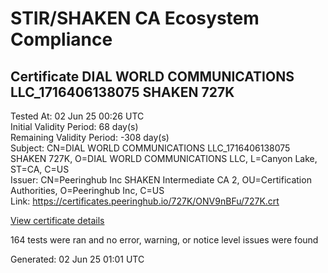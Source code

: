 # STIR/SHAKEN CA Ecosystem Compliance

## Certificate DIAL WORLD COMMUNICATIONS LLC_1716406138075 SHAKEN 727K

Tested At: 02 Jun 25 00:26 UTC\
Initial Validity Period: 68 day(s)\
Remaining Validity Period: -308 day(s)\
Subject: CN=DIAL WORLD COMMUNICATIONS LLC_1716406138075 SHAKEN 727K, O=DIAL WORLD COMMUNICATIONS LLC, L=Canyon Lake, ST=CA, C=US\
Issuer: CN=Peeringhub Inc SHAKEN Intermediate CA 2, OU=Certification Authorities, O=Peeringhub Inc, C=US\
Link: https://certificates.peeringhub.io/727K/ONV9nBFu/727K.crt

[View certificate details](https://x509.io/?cert=MIIDUzCCAvqgAwIBAgIRAObiGHvp1pXdLdFAN%2FDej1gwCgYIKoZIzj0EAwIwfDELMAkGA1UEBhMCVVMxFzAVBgNVBAoMDlBlZXJpbmdodWIgSW5jMSIwIAYDVQQLDBlDZXJ0aWZpY2F0aW9uIEF1dGhvcml0aWVzMTAwLgYDVQQDDCdQZWVyaW5naHViIEluYyBTSEFLRU4gSW50ZXJtZWRpYXRlIENBIDIwHhcNMjQwNTIyMTkyODU4WhcNMjQwNzI5MDA1OTQ4WjCBmjELMAkGA1UEBhMCVVMxCzAJBgNVBAgMAkNBMRQwEgYDVQQHDAtDYW55b24gTGFrZTEmMCQGA1UECgwdRElBTCBXT1JMRCBDT01NVU5JQ0FUSU9OUyBMTEMxQDA%2BBgNVBAMMN0RJQUwgV09STEQgQ09NTVVOSUNBVElPTlMgTExDXzE3MTY0MDYxMzgwNzUgU0hBS0VOIDcyN0swWTATBgcqhkjOPQIBBggqhkjOPQMBBwNCAATtFB2G64%2FOrUzOS9Jj9l%2FIS4txbdRQoa4O9sYJWrZdFQ%2FDxlROFHYixs%2FHq1%2FBSR6NwqYnmB9sZKISsEujbtEeo4IBPDCCATgwDgYDVR0PAQH%2FBAQDAgeAMAwGA1UdEwEB%2FwQCMAAwHQYDVR0OBBYEFOaXA4zVAWUDp98tJx2qlEsDFkQrMB8GA1UdIwQYMBaAFK6hc1GIKVcRygyp9LEKbk64S00HMBcGA1UdIAQQMA4wDAYKYIZIAYb%2FCQEBBDAWBggrBgEFBQcBGgQKMAigBhYENzI3SzCBpgYDVR0fBIGeMIGbMIGYoDqgOIY2aHR0cHM6Ly9hdXRoZW50aWNhdGUtYXBpLmljb25lY3Rpdi5jb20vZG93bmxvYWQvdjEvY3JsolqkWDBWMRQwEgYDVQQHDAtCcmlkZ2V3YXRlcjELMAkGA1UECAwCTkoxEzARBgNVBAMMClNUSS1QQSBDUkwxCzAJBgNVBAYTAlVTMQ8wDQYDVQQKDAZTVEktUEEwCgYIKoZIzj0EAwIDRwAwRAIgfFeOJnWuVf77K3If8mMRuRYGO5sjgib%2FDvkpbn1OXP4CIBQ2F2eP%2BBuyw%2FNilk%2Fim6%2B829RqkXVsoymmMXOhyAMV)

164 tests were ran and no error, warning, or notice level issues were found


Generated: 02 Jun 25 01:01 UTC
